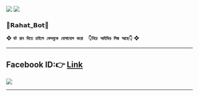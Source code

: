 <a><img src='https://i.imgur.com/LyHic3i.gif'/></a>
<a><img src='https://i.imgur.com/LyHic3i.gif'/></a>
###  🔰𝗥𝗮𝗵𝗮𝘁_𝗕𝗼𝘁🔰
❖ **`বট রান দিতে চাইলে ফেসবুকে যোগাযোগ করো 
👇নিচে আইডির লিঙ্ক আছে👇`** ❖

----------
## Facebook ID:👉 <a href="https://www.facebook.com/rahat.islam.530399">Link</a>


<img src='https://i.imgur.com/fXVNrCK.jpeg'/>

-------
<p align="center">
  <a href="#"><img src="http://readme-typing-svg.herokuapp.com?color=cyan&center=true&vCenter=true&multiline=false&lines=`###  🔰𝗥𝗮𝗵𝗮𝘁+𝗕𝗼𝘁🔰`" alt="">

<br>
